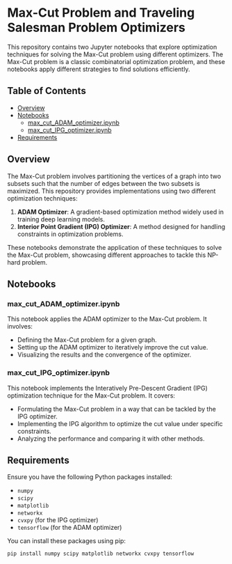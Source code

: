 # Max-Cut Problem and Traveling Salesman Problem Optimizers

This repository contains two Jupyter notebooks that explore optimization techniques for solving the Max-Cut problem using different optimizers. The Max-Cut problem is a classic combinatorial optimization problem, and these notebooks apply different strategies to find solutions efficiently.

## Table of Contents

- [Overview](#overview)
- [Notebooks](#notebooks)
  - [max_cut_ADAM_optimizer.ipynb](#max_cut_adam_optimizeripynb)
  - [max_cut_IPG_optimizer.ipynb](#max_cut_ipg_optimizeripynb)
- [Requirements](#requirements)


## Overview

The Max-Cut problem involves partitioning the vertices of a graph into two subsets such that the number of edges between the two subsets is maximized. This repository provides implementations using two different optimization techniques:

1. **ADAM Optimizer**: A gradient-based optimization method widely used in training deep learning models.
2. **Interior Point Gradient (IPG) Optimizer**: A method designed for handling constraints in optimization problems.

These notebooks demonstrate the application of these techniques to solve the Max-Cut problem, showcasing different approaches to tackle this NP-hard problem.

## Notebooks

### max_cut_ADAM_optimizer.ipynb

This notebook applies the ADAM optimizer to the Max-Cut problem. It involves:

- Defining the Max-Cut problem for a given graph.
- Setting up the ADAM optimizer to iteratively improve the cut value.
- Visualizing the results and the convergence of the optimizer.

### max_cut_IPG_optimizer.ipynb

This notebook implements the Interatively Pre-Descent Gradient (IPG) optimization technique for the Max-Cut problem. It covers:

- Formulating the Max-Cut problem in a way that can be tackled by the IPG optimizer.
- Implementing the IPG algorithm to optimize the cut value under specific constraints.
- Analyzing the performance and comparing it with other methods.

## Requirements

Ensure you have the following Python packages installed:

- `numpy`
- `scipy`
- `matplotlib`
- `networkx`
- `cvxpy` (for the IPG optimizer)
- `tensorflow` (for the ADAM optimizer)

You can install these packages using pip:

```bash
pip install numpy scipy matplotlib networkx cvxpy tensorflow
